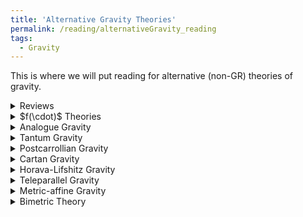 ```yaml
---
title: 'Alternative Gravity Theories'
permalink: /reading/alternativeGravity_reading
tags:
  - Gravity
---
```


This is where we will put reading for alternative (non-GR) theories of gravity.

<details>
  <summary>Reviews</summary>
  <ul>
    <li>
      <a href="https://citeseerx.ist.psu.edu/document?repid=rep1&type=pdf&doi=932f716611c967b3dd5187432776cb76b979940a" target="_blank">
        [Dissertation] Alternate Theories of Gravity
      </a>
    </li>
    <li>
      <a href="https://arxiv.org/abs/1210.3775" target="_blank">
        Gauge Theories of Gravitation
      </a>
    </li>
    <li>
      <a href="https://arxiv.org/abs/1106.2476" target="_blank">
        Modified Gravity and Cosmology
      </a>
    </li>
  </ul>
</details>


<details>
  <summary>$f(\cdot)$ Theories</summary>
  
  <details>
    <summary>$f(R)$ Theories</summary>
    
  </details>
  <details>
    <summary>$f(Q)$ Theories</summary>
      <ul>
        <li>
          <a href="https://arxiv.org/abs/2104.15123" target="_blank">
            First evidence that non-metricity $f(Q)$ gravity could challenge $\Lambda$CDM
          </a>
        </li>
        <li>
          <a href="https://arxiv.org/abs/2308.00652" target="_blank">
            Non-metricity with boundary terms: $f(Q, C)$ gravity and cosmology
          </a>
        </li>
        <li>
          <a href="https://arxiv.org/abs/2508.03486" target="_blank">
            Holographic $f(Q, T)$ Gravity with Lambert Solution
          </a>
        </li>
      </ul> 
    
  </details>
</details>


<details>
  <summary>Analogue Gravity</summary>
  <ul>
    <li>
      <a href="https://arxiv.org/abs/gr-qc/0505065" target="_blank">
        Analogue Gravity
      </a>
    </li>
  </ul>
</details>


<details>
  <summary>Tantum Gravity</summary>
  <ul>
    <li>
      <a href="https://inspirehep.net/literature/2864379" target="_blank">
        Tantum Gravity
      </a>
    </li>
  </ul>
</details>


<details>
  <summary>Postcarrollian Gravity</summary>
  <ul>
    <li>
      <a href="https://inspirehep.net/literature/2914988" target="_blank">
        Postcarrollian Gravity
      </a>
    </li>
  </ul>
</details>


<details>
  <summary>Cartan Gravity</summary>
  <ul>
    <li>
      <a href="https://arxiv.org/abs/1411.1679" target="_blank">
        An introduction to the physics of Cartan gravity
      </a>
    </li>
  </ul>
</details>


<details>
  <summary>Horava-Lifshitz Gravity</summary>
  <ul>
    <li>
      <a href="https://arxiv.org/abs/1010.3218" target="_blank">
        Horava-Lifshitz gravity: a status report
      </a>
    </li>
  </ul>
</details>


<details>
  <summary>Teleparallel Gravity</summary>
  <ul>
    <li>
      <a href="https://arxiv.org/abs/2207.06438" target="_blank">
        Teleparallel gravity
      </a>
    </li>
  </ul>
</details>


<details>
  <summary>Metric-affine Gravity</summary>
  <ul>
    <li>
      <a href="https://arxiv.org/abs/2505.23894" target="_blank">
        Can metric-affine gravity be saved?
      </a>
    </li>
  </ul>
</details>


<details>
  <summary>Bimetric Theory</summary>
  <ul>
    <li>
      <a href="https://arxiv.org/abs/1512.00021" target="_blank">
        Recent developments in bimetric theory
      </a>
    </li>
  </ul>
</details>




